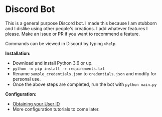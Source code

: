 # Discord Bot

This is a general purpose Discord bot. I made this because I am stubborn and I dislike using other people's creations.
I add whatever features I please. Make an issue or PR if you want to recommend a feature.

Commands can be viewed in Discord by typing `>help`.

**Installation:**
- Download and install Python 3.6 or up.
- `python -m pip install -r requirements.txt`
- Rename `sample_credentials.json` to `credentials.json` and modify for personal use.
- Once the above steps are completed, run the bot with `python main.py`

**Configuration:**

- [Obtaining your User ID](https://github.com/TheTrain2000/Discord-Bot/wiki/Obtaining-Your-User-ID)
- More configuration tutorials to come later.
